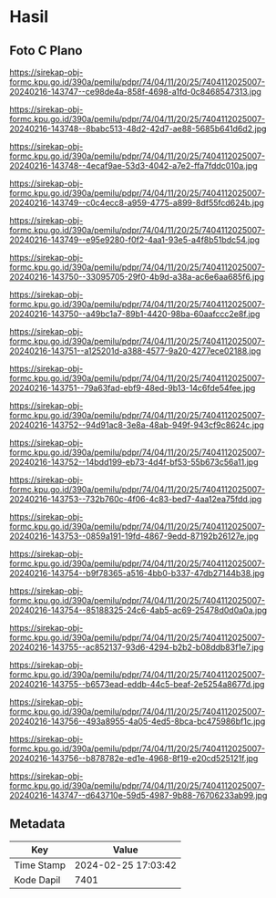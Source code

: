 # Hasil

## Foto C Plano

https://sirekap-obj-formc.kpu.go.id/390a/pemilu/pdpr/74/04/11/20/25/7404112025007-20240216-143747--ce98de4a-858f-4698-a1fd-0c8468547313.jpg

https://sirekap-obj-formc.kpu.go.id/390a/pemilu/pdpr/74/04/11/20/25/7404112025007-20240216-143748--8babc513-48d2-42d7-ae88-5685b641d6d2.jpg

https://sirekap-obj-formc.kpu.go.id/390a/pemilu/pdpr/74/04/11/20/25/7404112025007-20240216-143748--4ecaf9ae-53d3-4042-a7e2-ffa7fddc010a.jpg

https://sirekap-obj-formc.kpu.go.id/390a/pemilu/pdpr/74/04/11/20/25/7404112025007-20240216-143749--c0c4ecc8-a959-4775-a899-8df55fcd624b.jpg

https://sirekap-obj-formc.kpu.go.id/390a/pemilu/pdpr/74/04/11/20/25/7404112025007-20240216-143749--e95e9280-f0f2-4aa1-93e5-a4f8b51bdc54.jpg

https://sirekap-obj-formc.kpu.go.id/390a/pemilu/pdpr/74/04/11/20/25/7404112025007-20240216-143750--33095705-29f0-4b9d-a38a-ac6e6aa685f6.jpg

https://sirekap-obj-formc.kpu.go.id/390a/pemilu/pdpr/74/04/11/20/25/7404112025007-20240216-143750--a49bc1a7-89b1-4420-98ba-60aafccc2e8f.jpg

https://sirekap-obj-formc.kpu.go.id/390a/pemilu/pdpr/74/04/11/20/25/7404112025007-20240216-143751--a125201d-a388-4577-9a20-4277ece02188.jpg

https://sirekap-obj-formc.kpu.go.id/390a/pemilu/pdpr/74/04/11/20/25/7404112025007-20240216-143751--79a63fad-ebf9-48ed-9b13-14c6fde54fee.jpg

https://sirekap-obj-formc.kpu.go.id/390a/pemilu/pdpr/74/04/11/20/25/7404112025007-20240216-143752--94d91ac8-3e8a-48ab-949f-943cf9c8624c.jpg

https://sirekap-obj-formc.kpu.go.id/390a/pemilu/pdpr/74/04/11/20/25/7404112025007-20240216-143752--14bdd199-eb73-4d4f-bf53-55b673c56a11.jpg

https://sirekap-obj-formc.kpu.go.id/390a/pemilu/pdpr/74/04/11/20/25/7404112025007-20240216-143753--732b760c-4f06-4c83-bed7-4aa12ea75fdd.jpg

https://sirekap-obj-formc.kpu.go.id/390a/pemilu/pdpr/74/04/11/20/25/7404112025007-20240216-143753--0859a191-19fd-4867-9edd-87192b26127e.jpg

https://sirekap-obj-formc.kpu.go.id/390a/pemilu/pdpr/74/04/11/20/25/7404112025007-20240216-143754--b9f78365-a516-4bb0-b337-47db27144b38.jpg

https://sirekap-obj-formc.kpu.go.id/390a/pemilu/pdpr/74/04/11/20/25/7404112025007-20240216-143754--85188325-24c6-4ab5-ac69-25478d0d0a0a.jpg

https://sirekap-obj-formc.kpu.go.id/390a/pemilu/pdpr/74/04/11/20/25/7404112025007-20240216-143755--ac852137-93d6-4294-b2b2-b08ddb83f1e7.jpg

https://sirekap-obj-formc.kpu.go.id/390a/pemilu/pdpr/74/04/11/20/25/7404112025007-20240216-143755--b6573ead-eddb-44c5-beaf-2e5254a8677d.jpg

https://sirekap-obj-formc.kpu.go.id/390a/pemilu/pdpr/74/04/11/20/25/7404112025007-20240216-143756--493a8955-4a05-4ed5-8bca-bc475986bf1c.jpg

https://sirekap-obj-formc.kpu.go.id/390a/pemilu/pdpr/74/04/11/20/25/7404112025007-20240216-143756--b878782e-ed1e-4968-8f19-e20cd525121f.jpg

https://sirekap-obj-formc.kpu.go.id/390a/pemilu/pdpr/74/04/11/20/25/7404112025007-20240216-143747--d643710e-59d5-4987-9b88-76706233ab99.jpg


## Metadata

| Key        | Value               |
| ---------- | ------------------- |
| Time Stamp | 2024-02-25 17:03:42 |
| Kode Dapil | 7401                |



